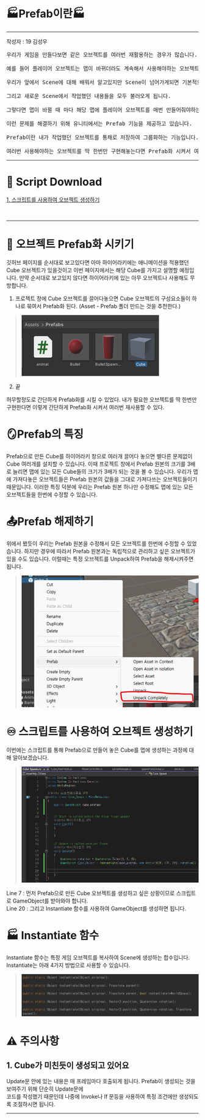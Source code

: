 # 🏭Prefab이란🏭

---
작성자 : 19 김성우

<pre>
우리가 게임을 만들다보면 같은 오브젝트를 여러번 재활용하는 경우가 많습니다. <br>
예를 들어 플레이어 오브젝트는 맵이 바뀌더라도 계속해서 사용해야하는 오브젝트입니다. <br>
우리가 앞에서 Scene에 대해 배워서 알고있지만 Scene이 넘어가게되면 기본적으로는 기존에 있던 오브젝트들은 전부 사라지게 됩니다. <br>
그리고 새로운 Scene에서 작업했던 내용들을 모두 불러오게 됩니다. <br>
그렇다면 맵이 바뀔 때 마다 해당 맵에 플레이어 오브젝트를 매번 만들어줘야하는 걸까요?<br>
이런 문제를 해결하기 위해 유니티에서는 Prefab 기능을 제공하고 있습니다. <br>
Prefab이란 내가 작업했던 오브젝트를 통채로 저장하여 그룹화하는 기능입니다.<br>
여러번 사용해야하는 오브젝트를 딱 한번만 구현해놓는다면 Prefab화 시켜서 여러번 재사용할 수 있습니다.
</pre>

---

# 📓 Script Download

[1. 스크립트를 사용하여 오브젝트 생성하기]( https://github.com/starhome7/GG_Unity_GitHub/blob/main/Unity_Basic/7.Prefab%EC%9D%B4%EB%9E%80/Prefab_Script/Cube_Spawn.cs)


<br>

---


# 🧰 오브젝트 Prefab화 시키기
깃허브 페이지를 순서대로 보고있다면 아마 하이어라키에는 애니메이션을 적용했던 Cube 오브젝트가 있을것이고 이번 페이지에서는 해당 Cube를 가지고 설명할 예정입니다. 만약 순서대로 보고있지 않다면 하이어라키에 있는 아무 오브젝트나 사용해도 무방합니다.

1. 프로젝트 창에 Cube 오브젝트를 끌어다놓으면 Cube 오브젝트의 구성요소들이 하나로 묶여서 Prefab화 된다. (Asset - Prefab 폴더 만드는 것을 추천한다.)
> ![image](./pre_pic/pre1.png)
2. 끝

허무할정도로 간단하게 Prefab화를 시킬 수 있었다.
내가 필요한 오브젝트를 딱 한번만 구현한다면 이렇게 간단하게 Prefab화 시켜서 여러번 재사용할 수 있다.

# 🪞Prefab의 특징
Prefab으로 만든 Cube를 하이어라키 창으로 여러개 끌어다 놓으면 별다른 문제없이 Cube 여러개를 설치할 수 있습니다.
이때 프로젝트 창에서 Prefab 원본의 크기를 3배로 늘리면 맵에 있는 모든 Cube들의 크기가 3배가 되는 것을 볼 수 있습니다.
우리가 맵에 가져다놓은 오브젝트들은 Prefab 원본의 값들을 그대로 가져다쓰는 오브젝트들이기 때문입니다.
이러한 특징 덕분에 우리는 Prefab 원본 하나만 수정해도 맵에 있는 모든 오브젝트들을 한번에 수정할 수 있습니다.

# 📤Prefab 해제하기
위에서 봤듯이 우리는 Prefab 원본을 수정해서 모든 오브젝트를 한번에 수정할 수 있었습니다. 하지만 경우에 따라서 Prefab 원본과는 독립적으로 관리하고 싶은 오브젝트가 있을 수도 있습니다. 이럴때는 특정 오브젝트를 Unpack하여 Prefab을 해제시켜주면 됩니다.
> ![image](./pre_pic/pre2.png)


# ♾️ 스크립트를 사용하여 오브젝트 생성하기
이번에는 스크립트를 통해 Prefab으로 만들어 놓은 Cube를 맵에 생성하는 과정에 대해 알아보겠습니다.
> ![image](./pre_pic/pre3.png)

Line 7 : 먼저 Prefab으로 만든 Cube 오브젝트를 생성하고 싶은 상황이므로 스크립트로 GameObject를 받아와야 합니다. <br>
Line 20 : 그리고 Instantiate 함수를 사용하여 GameObject를 생성하면 됩니다.


# 🏭 Instantiate 함수
Instantiate 함수는 특정 게임 오브젝트를 복사하여 Scene에 생성하는 합수입니다.
Instantiate는 아래 4가지 방법으로 사용할 수 있습니다.
> ![image](./pre_pic/pre4.png)


# ⚠️ 주의사항

## 1. Cube가 미친듯이 생성되고 있어요
Update문 안에 있는 내용은 매 프레임마다 호출되게 됩니다. Prefab이 생성되는 것을 보여주기 위해 단순히 Update문에<br>
코드를 작성했기 때문인데 나중에 Invoke나 If 문등을 사용하여 특정 조건에만 생성되도록 조절하시면 됩니다.

---






